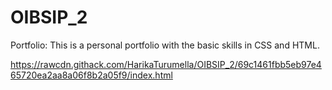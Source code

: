 # OIBSIP_2

Portfolio:
This is a personal portfolio with the basic skills in CSS and HTML.


https://rawcdn.githack.com/HarikaTurumella/OIBSIP_2/69c1461fbb5eb97e465720ea2aa8a06f8b2a05f9/index.html
